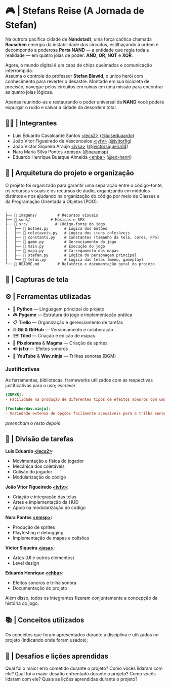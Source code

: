 # 🎮 | Stefans Reise (A Jornada de Stefan)

Na outrora pacífica cidade de **Nandstadt**, uma força caótica chamada **Rauschen** emergiu da instabilidade dos circuitos, estilhaçando a ordem e decompondo a poderosa **Porta NAND** — a entidade que regia toda a realidade — em quatro joias de poder: **AND**, **OR**, **NOT** e **XOR**.  

Agora, o mundo digital é um caos de chips queimados e comunicação interrompida.  
Assuma o controle do professor **Stefan Blawid**, o único herói com conhecimento para reverter o desastre. Montado em sua bicicleta de precisão, navegue pelos circuitos em ruínas em uma missão para encontrar as quatro joias lógicas.  

Apenas reunindo-as e restaurando o poder universal da **NAND** você poderá expurgar o ruído e salvar a cidade da desordem total.


## 👨‍💻 | Integrantes

- Luís Eduardo Cavalcante Santos [&lt;lecs2&gt;](lecs2@cin.ufpe.br) ([@luiseduaardo](https://github.com/luiseduaardo))
- João Vitor Figueiredo de Vasconcelos [&lt;jvfv&gt;](jvfv@cin.ufpe.br) ([@jvitorfig](https://github.com/jvitorfig))
- João Victor Siqueira Araújo [&lt;jvsa&gt;](jvsa@cin.ufpe.br) ([@jvictorsiqueira14](https://github.com/jvictorsiqueira14))
- Nara Maria Silva Pontes [&lt;nmsp&gt;](nmsa@cin.ufpe.br) ([@naramsp](https://github.com/naramsp))
- Eduardo Henrique Buarque Almeida [&lt;ehba&gt;](ehba@cin.ufpe.br) ([@ed-henri](https://github.com/ed-henri))


## 🧾 | Arquitetura do projeto e organização

O projeto foi organizado para garantir uma separação entre o código-fonte, os recursos visuais e os recursos de áudio, organizando em módulos distintos e nos ajudando na organização do código por meio de Classes e da Programação Orientada a Objetos (POO).

```
.
├── 📂 imagens/         # Recursos visuais
├── 📂 sons/         # Músicas e SFX
├── 📂 src/            # Código-fonte do jogo
|   ├── 📜 botoes.py       # Lógica dos botões
|   ├── 📜 coletaveis.py   # Lógica dos itens coletáveis
|   ├── 📜 constants.py    # Constantes (tamanho da tela, cores, FPS)
|   ├── 📜 game.py         # Gerenciamento do jogo
|   ├── 📜 main.py         # Execução do jogo
|   ├── 📜 mapa.py         # Carregamento dos mapas
|   ├── 📜 stefan.py       # Lógica do personagem principal
|   └── 📜 telas.py        # Lógica das telas (menu, gameplay)
└── 📜 README.md        # Relatório e documentação geral do projeto
```


## 📸 | Capturas de tela


## ⚙️ | Ferramentas utilizadas
- 🐍 **Python** — Linguagem principal do projeto  
- 🎮 **Pygame** — Estrutura do jogo e implementação prática  
- 📋 **Trello** — Organização e gerenciamento de tarefas  
- 🌐 **Git & GitHub** — Versionamento e colaboração  
- 🗺️ **Tiled** — Criação e edição de mapas  
- 🎨 **Pixelorama** & **Magma** — Criação de sprites  
- 🔊 **jsfxr** — Efeitos sonoros  
- 🎵 **YouTube** & **Wav.ninja** — Trilhas sonoras (BGM) 

### Justificativas

As ferramentas, bibliotecas, frameworks utilizados com as respectivas justificativas para o uso;
*escrever*

```ini
[JSFXR]:
- Facilidade na produção de diferentes tipos de efeitos sonoros com uma customização dinâmica e simples, economizando tempo comparado com outras ferramentas de produção de efeitos sonoros;

[Youtube/Wav.ninja]:
- Variedade extensa de opções facilmente acessíveis para a trilha sonora do projeto, permitindo maior gama de opções e possibilidade de buscar por temas específicos;
```
*preencham o resto depois*


## 👥 | Divisão de tarefas

**Luís Eduardo [&lt;lecs2&gt;](lecs2@cin.ufpe.br):**
- Movimentação e física do jogador  
- Mecânica dos coletáveis  
- Colisão do jogador  
- Modularização do código  

**João Vitor Figueiredo [&lt;jvfv&gt;](jvfv@cin.ufpe.br):**
- Criação e integração das telas  
- Artes e implementação da HUD  
- Apoio na modularização do código 

**Nara Pontes [&lt;nmsp&gt;](nmsa@cin.ufpe.br):**
- Produção de sprites  
- Playtesting e debugging  
- Implementação de mapas e colisões  

**Victor Siqueira [&lt;jvsa&gt;](jvsa@cin.ufpe.br):**
- Artes (UI e outros elementos)  
- Level design  

**Eduardo Henrique [&lt;ehba&gt;](ehba@cin.ufpe.br):**
- Efeitos sonoros e trilha sonora  
- Documentação do projeto  

Além disso, todos os integrantes fizeram conjuntamente a concepção da história do jogo.

## 📚 | Conceitos utilizados
Os conceitos que foram apresentados durante a disciplina e utilizados no projeto (indicando onde foram usados);


## 🧠 | Desafios e lições aprendidas
Qual foi o maior erro cometido durante o projeto? Como vocês lidaram com ele?
Qual foi o maior desafio enfrentado durante o projeto? Como vocês lidaram com ele?
Quais as lições aprendidas durante o projeto?
